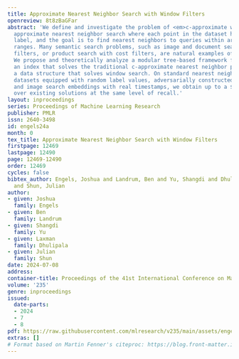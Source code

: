 ```yaml
---
title: Approximate Nearest Neighbor Search with Window Filters
openreview: 8t8zBaGFar
abstract: 'We define and investigate the problem of <em>c-approximate window search</em>:
  approximate nearest neighbor search where each point in the dataset has a numeric
  label, and the goal is to find nearest neighbors to queries within arbitrary label
  ranges. Many semantic search problems, such as image and document search with timestamp
  filters, or product search with cost filters, are natural examples of this problem.
  We propose and theoretically analyze a modular tree-based framework for transforming
  an index that solves the traditional c-approximate nearest neighbor problem into
  a data structure that solves window search. On standard nearest neighbor benchmark
  datasets equipped with random label values, adversarially constructed embeddings,
  and image search embeddings with real timestamps, we obtain up to a $75\times$ speedup
  over existing solutions at the same level of recall.'
layout: inproceedings
series: Proceedings of Machine Learning Research
publisher: PMLR
issn: 2640-3498
id: engels24a
month: 0
tex_title: Approximate Nearest Neighbor Search with Window Filters
firstpage: 12469
lastpage: 12490
page: 12469-12490
order: 12469
cycles: false
bibtex_author: Engels, Joshua and Landrum, Ben and Yu, Shangdi and Dhulipala, Laxman
  and Shun, Julian
author:
- given: Joshua
  family: Engels
- given: Ben
  family: Landrum
- given: Shangdi
  family: Yu
- given: Laxman
  family: Dhulipala
- given: Julian
  family: Shun
date: 2024-07-08
address:
container-title: Proceedings of the 41st International Conference on Machine Learning
volume: '235'
genre: inproceedings
issued:
  date-parts:
  - 2024
  - 7
  - 8
pdf: https://raw.githubusercontent.com/mlresearch/v235/main/assets/engels24a/engels24a.pdf
extras: []
# Format based on Martin Fenner's citeproc: https://blog.front-matter.io/posts/citeproc-yaml-for-bibliographies/
---
```

